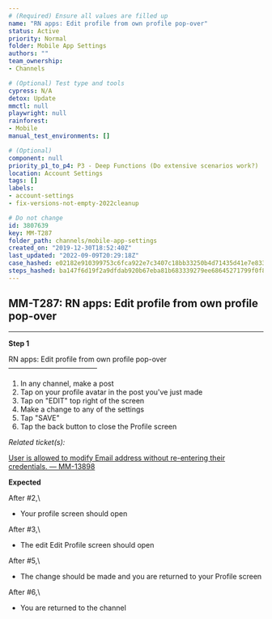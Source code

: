 ```yaml
---
# (Required) Ensure all values are filled up
name: "RN apps: Edit profile from own profile pop-over"
status: Active
priority: Normal
folder: Mobile App Settings
authors: ""
team_ownership: 
- Channels

# (Optional) Test type and tools
cypress: N/A
detox: Update
mmctl: null
playwright: null
rainforest: 
- Mobile
manual_test_environments: []

# (Optional)
component: null
priority_p1_to_p4: P3 - Deep Functions (Do extensive scenarios work?)
location: Account Settings
tags: []
labels: 
- account-settings
- fix-versions-not-empty-2022cleanup

# Do not change
id: 3807639
key: MM-T287
folder_path: channels/mobile-app-settings
created_on: "2019-12-30T18:52:40Z"
last_updated: "2022-09-09T20:29:18Z"
case_hashed: e02182e910399753c6fca922e7c3407c18bb33250b4d71435d41e7e833f26c84e775b0ecc67b7741b651601f033a4126
steps_hashed: ba147f6d19f2a9dfdab920b67eba81b683339279ee68645271799f0f889da6a2da74bfa96731de23641ed5c40f396518
---
```


## MM-T287: RN apps: Edit profile from own profile pop-over

---

**Step 1**

RN apps: Edit profile from own profile pop-over\
–––––––––––––––––––––––––

1. In any channel, make a post
2. Tap on your profile avatar in the post you've just made
3. Tap on "EDIT" top right of the screen
4. Make a change to any of the settings
5. Tap "SAVE"
6. Tap the back button to close the Profile screen

_Related ticket(s):_

[User is allowed to modify Email address without re-entering their credentials. — MM-13898](https://mattermost.atlassian.net/browse/MM-13898)

**Expected**

After #2,\\

- Your profile screen should open

After #3,\\

- The edit Edit Profile screen should open

After #5,\\

- The change should be made and you are returned to your Profile screen

After #6,\\

- You are returned to the channel
